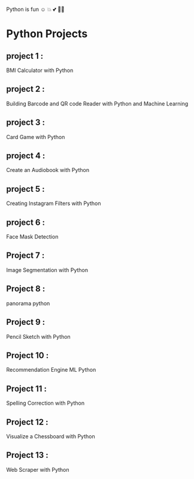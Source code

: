Python is fun :relaxed:  :boom:  :two_hearts:  	:technologist:

# Python Projects 
## project 1 : 
BMI Calculator with Python
## project 2 :
Building Barcode and QR code Reader with Python and Machine Learning
## project 3 :
Card Game with Python
## project 4 :
Create an Audiobook with Python
## project 5 :
Creating Instagram Filters with Python
## project 6 :
Face Mask Detection
## Project 7 :
Image Segmentation with Python
## Project 8 :
panorama python
## Project 9 :
Pencil Sketch with Python
## Project 10 :
Recommendation Engine ML Python
## Project 11 :
Spelling Correction with Python
## Project 12 :
Visualize a Chessboard with Python
## Project 13 :
Web Scraper with Python

